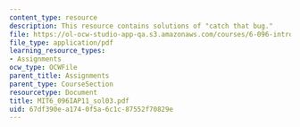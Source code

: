 ```yaml
---
content_type: resource
description: This resource contains solutions of "catch that bug."
file: https://ol-ocw-studio-app-qa.s3.amazonaws.com/courses/6-096-introduction-to-c-january-iap-2011/67df390ea1740f5a6c1c87552f70829e_MIT6_096IAP11_sol03.pdf
file_type: application/pdf
learning_resource_types:
- Assignments
ocw_type: OCWFile
parent_title: Assignments
parent_type: CourseSection
resourcetype: Document
title: MIT6_096IAP11_sol03.pdf
uid: 67df390e-a174-0f5a-6c1c-87552f70829e
---
```

